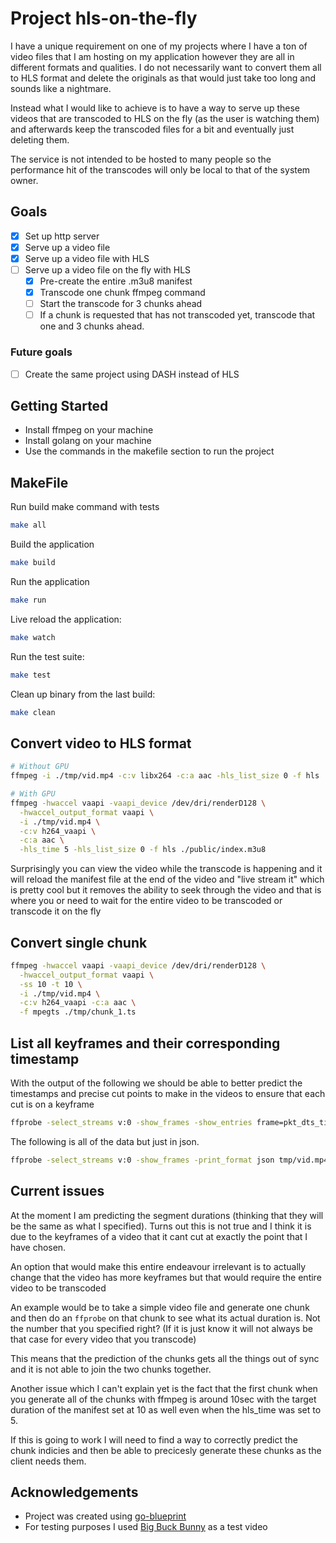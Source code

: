 # Project hls-on-the-fly

I have a unique requirement on one of my projects where I have a ton of video files that I am hosting on my application however they are all in different formats and qualities. I do not necessarily want to convert them all to HLS format and delete the originals as that would just take too long and sounds like a nightmare.

Instead what I would like to achieve is to have a way to serve up these videos that are transcoded to HLS on the fly (as the user is watching them) and afterwards keep the transcoded files for a bit and eventually just deleting them.

The service is not intended to be hosted to many people so the performance hit of the transcodes will only be local to that of the system owner.

## Goals

- [x] Set up http server
- [x] Serve up a video file
- [x] Serve up a video file with HLS
- [ ] Serve up a video file on the fly with HLS
  - [x] Pre-create the entire .m3u8 manifest
  - [x] Transcode one chunk ffmpeg command
  - [ ] Start the transcode for 3 chunks ahead
  - [ ] If a chunk is requested that has not transcoded yet, transcode that one and 3 chunks ahead.

### Future goals

- [ ] Create the same project using DASH instead of HLS

## Getting Started

- Install ffmpeg on your machine
- Install golang on your machine
- Use the commands in the makefile section to run the project

## MakeFile

Run build make command with tests
```bash
make all
```

Build the application
```bash
make build
```

Run the application
```bash
make run
```

Live reload the application:
```bash
make watch
```

Run the test suite:
```bash
make test
```

Clean up binary from the last build:
```bash
make clean
```

## Convert video to HLS format

```bash
# Without GPU
ffmpeg -i ./tmp/vid.mp4 -c:v libx264 -c:a aac -hls_list_size 0 -f hls ./public/index.m3u8

# With GPU
ffmpeg -hwaccel vaapi -vaapi_device /dev/dri/renderD128 \
  -hwaccel_output_format vaapi \
  -i ./tmp/vid.mp4 \
  -c:v h264_vaapi \
  -c:a aac \
  -hls_time 5 -hls_list_size 0 -f hls ./public/index.m3u8
```

Surprisingly you can view the video while the transcode is happening and it will reload the manifest file at the end of the video and "live stream it" which is pretty cool but it removes the ability to seek through the video and that is where you or need to wait for the entire video to be transcoded or transcode it on the fly

## Convert single chunk

```bash
ffmpeg -hwaccel vaapi -vaapi_device /dev/dri/renderD128 \
  -hwaccel_output_format vaapi \
  -ss 10 -t 10 \
  -i ./tmp/vid.mp4 \
  -c:v h264_vaapi -c:a aac \
  -f mpegts ./tmp/chunk_1.ts
```

## List all keyframes and their corresponding timestamp

With the output of the following we should be able to better predict the timestamps and precise cut points to make in the videos to ensure that each cut is on a keyframe

```bash
ffprobe -select_streams v:0 -show_frames -show_entries frame=pkt_dts_time,key_frame -of csv tmp/vid.mp4 | grep ",1"
```

The following is all of the data but just in json.

```bash
ffprobe -select_streams v:0 -show_frames -print_format json tmp/vid.mp4 
```

## Current issues

At the moment I am predicting the segment durations (thinking that they will be the same as what I specified). 
Turns out this is not true and I think it is due to the keyframes of a video that it cant cut at exactly the point that I have chosen.

An option that would make this entire endeavour irrelevant is to actually change that the video has more keyframes but that would require the entire video to be transcoded

An example would be to take a simple video file and generate one chunk and then do an `ffprobe` on that chunk to see what its actual duration is.
Not the number that you specified right? (If it is just know it will not always be that case for every video that you transcode)

This means that the prediction of the chunks gets all the things out of sync and it is not able to join the two chunks together.

Another issue which I can't explain yet is the fact that the first chunk when you generate all of the chunks with ffmpeg is around 10sec with the target duration of the manifest set at 10 as well even when the hls_time was set to 5.

If this is going to work I will need to find a way to correctly predict the chunk indicies and then be able to precicesly generate these chunks as the client needs them.

## Acknowledgements

- Project was created using [go-blueprint](https://github.com/Melkeydev/go-blueprint)
- For testing purposes I used [Big Buck Bunny](https://peach.blender.org/) as a test video